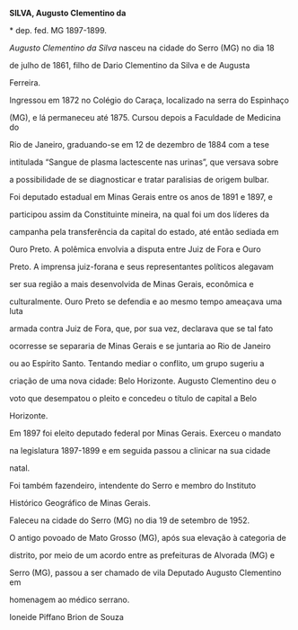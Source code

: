 **SILVA, Augusto Clementino da**



\* dep. fed. MG 1897-1899.



*Augusto Clementino da Silva* nasceu na cidade do Serro (MG) no dia 18

de julho de 1861, filho de Dario Clementino da Silva e de Augusta

Ferreira.



Ingressou em 1872 no Colégio do Caraça, localizado na serra do Espinhaço

(MG), e lá permaneceu até 1875. Cursou depois a Faculdade de Medicina do

Rio de Janeiro, graduando-se em 12 de dezembro de 1884 com a tese

intitulada “Sangue de plasma lactescente nas urinas”, que versava sobre

a possibilidade de se diagnosticar e tratar paralisias de origem bulbar.



Foi deputado estadual em Minas Gerais entre os anos de 1891 e 1897, e

participou assim da Constituinte mineira, na qual foi um dos líderes da

campanha pela transferência da capital do estado, até então sediada em

Ouro Preto. A polêmica envolvia a disputa entre Juiz de Fora e Ouro

Preto. A imprensa juiz-forana e seus representantes políticos alegavam

ser sua região a mais desenvolvida de Minas Gerais, econômica e

culturalmente. Ouro Preto se defendia e ao mesmo tempo ameaçava uma luta

armada contra Juiz de Fora, que, por sua vez, declarava que se tal fato

ocorresse se separaria de Minas Gerais e se juntaria ao Rio de Janeiro

ou ao Espírito Santo. Tentando mediar o conflito, um grupo sugeriu a

criação de uma nova cidade: Belo Horizonte. Augusto Clementino deu o

voto que desempatou o pleito e concedeu o título de capital a Belo

Horizonte.



Em 1897 foi eleito deputado federal por Minas Gerais. Exerceu o mandato

na legislatura 1897-1899 e em seguida passou a clinicar na sua cidade

natal.



Foi também fazendeiro, intendente do Serro e membro do Instituto

Histórico Geográfico de Minas Gerais.



Faleceu na cidade do Serro (MG) no dia 19 de setembro de 1952.



O antigo povoado de Mato Grosso (MG), após sua elevação à categoria de

distrito, por meio de um acordo entre as prefeituras de Alvorada (MG) e

Serro (MG), passou a ser chamado de vila Deputado Augusto Clementino em

homenagem ao médico serrano.



Ioneide Piffano Brion de Souza




